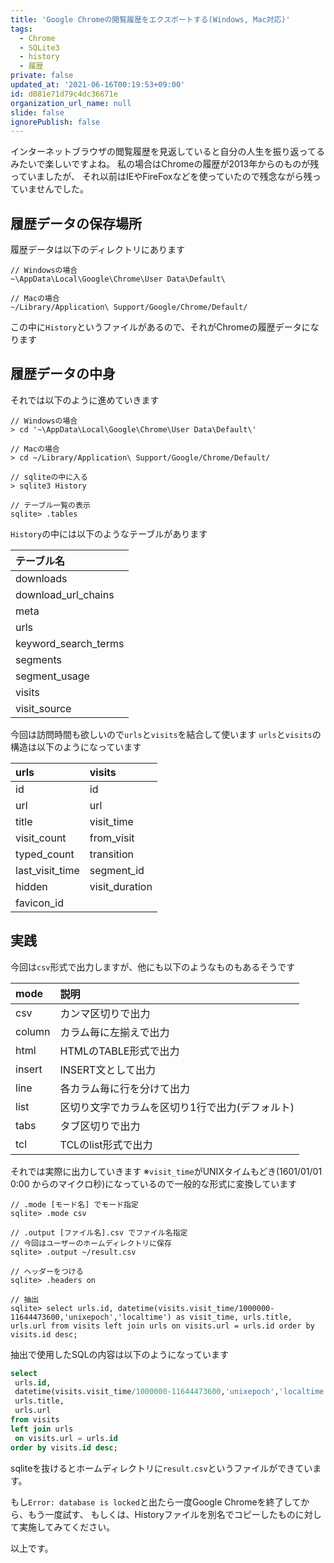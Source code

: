 ```yaml
---
title: 'Google Chromeの閲覧履歴をエクスポートする(Windows, Mac対応)'
tags:
  - Chrome
  - SQLite3
  - history
  - 履歴
private: false
updated_at: '2021-06-16T00:19:53+09:00'
id: d081e71d79c4dc36671e
organization_url_name: null
slide: false
ignorePublish: false
---
```

インターネットブラウザの閲覧履歴を見返していると自分の人生を振り返ってるみたいで楽しいですよね。
私の場合はChromeの履歴が2013年からのものが残っていましたが、
それ以前はIEやFireFoxなどを使っていたので残念ながら残っていませんでした。

## 履歴データの保存場所

履歴データは以下のディレクトリにあります

```
// Windowsの場合
~\AppData\Local\Google\Chrome\User Data\Default\

// Macの場合
~/Library/Application\ Support/Google/Chrome/Default/
```

この中に`History`というファイルがあるので、それがChromeの履歴データになります

## 履歴データの中身

それでは以下のように進めていきます

```
// Windowsの場合
> cd '~\AppData\Local\Google\Chrome\User Data\Default\'

// Macの場合
> cd ~/Library/Application\ Support/Google/Chrome/Default/

// sqliteの中に入る
> sqlite3 History

// テーブル一覧の表示
sqlite> .tables
```

`History`の中には以下のようなテーブルがあります

| テーブル名 |
|:--|
| downloads |
| download_url_chains |
| meta |
| urls |
| keyword_search_terms |
| segments |
| segment_usage |
| visits |
| visit_source |

今回は訪問時間も欲しいので`urls`と`visits`を結合して使います
`urls`と`visits`の構造は以下のようになっています

| urls | visits |
|:----|:----|
| id | id |
| url | url |
| title | visit_time |
| visit_count | from_visit |
| typed_count | transition |
| last_visit_time | segment_id |
| hidden | visit_duration |
| favicon_id | |

## 実践

今回は`csv`形式で出力しますが、他にも以下のようなものもあるそうです

|mode  |説明   |
|:-----|:-----|
|csv      |カンマ区切りで出力|
|column   |カラム毎に左揃えで出力|
|html     |HTMLのTABLE形式で出力|
|insert   |INSERT文として出力|
|line     |各カラム毎に行を分けて出力|
|list     |区切り文字でカラムを区切り1行で出力(デフォルト)|
|tabs     |タブ区切りで出力|
|tcl      |TCLのlist形式で出力|

それでは実際に出力していきます
※`visit_time`がUNIXタイムもどき(1601/01/01 0:00 からのマイクロ秒)になっているので一般的な形式に変換しています

```
// .mode [モード名] でモード指定
sqlite> .mode csv

// .output [ファイル名].csv でファイル名指定
// 今回はユーザーのホームディレクトリに保存
sqlite> .output ~/result.csv

// ヘッダーをつける
sqlite> .headers on

// 抽出
sqlite> select urls.id, datetime(visits.visit_time/1000000-11644473600,'unixepoch','localtime') as visit_time, urls.title, urls.url from visits left join urls on visits.url = urls.id order by visits.id desc;
```
抽出で使用したSQLの内容は以下のようになっています

```sql
select 
 urls.id,
 datetime(visits.visit_time/1000000-11644473600,'unixepoch','localtime') as visit_time, 
 urls.title, 
 urls.url 
from visits 
left join urls 
 on visits.url = urls.id 
order by visits.id desc;
```

sqliteを抜けるとホームディレクトリに`result.csv`というファイルができています。

もし`Error: database is locked`と出たら一度Google Chromeを終了してから、もう一度試す、
もしくは、Historyファイルを別名でコピーしたものに対して実施してみてください。

以上です。

